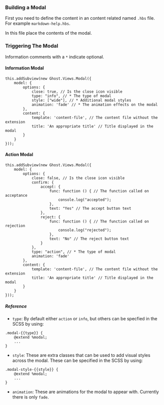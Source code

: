 ### Building a Modal

First you need to define the content in an content related named `.hbs` file. For example `markdown-help.hbs`.

In this file place the contents of the modal.

### Triggering The Modal
Information comments with a `*` indicate optional.
#### Information Modal

```
this.addSubview(new Ghost.Views.Modal({
    model: {
        options: {
            close: true, // Is the close icon visible
            type: "info", // * The type of modal
            style: ["wide"], // * Additional modal styles
            animation: 'fade' // * The animation effects on the modal
        },
        content: {
            template: 'content-file', // The content file without the extension
            title: 'An appropriate title' // Title displayed in the modal
        }
    }
}));
```


#### Action Modal

```
this.addSubview(new Ghost.Views.Modal({
    model: {
        options: {
            close: false, // Is the close icon visible
            confirm: {
                accept: {
                    func: function () { // The function called on acceptance
                        console.log("accepted");
                    },
                    text: "Yes" // The accept button text
                },
                reject: {
                    func: function () { // The function called on rejection
                        console.log("rejected");
                    },
                    text: "No" // The reject button text
                }
            },
            type: "action", // * The type of modal
            animation: 'fade'
        },
        content: {
            template: 'content-file', // The content file without the extension
            title: 'An appropriate title' // Title displayed in the modal
        }
    }
}));
```

##### Reference


* `type`: By default either `action` or `info`, but others can be specfied in the SCSS by using:
```
.modal-{{type}} {
    @extend %modal;
    ...
}
```

* `style`: These are extra classes that can be used to add visual styles across the modal. These can be specified in the SCSS by using:
```
.modal-style-{{style}} {
    @extend %modal;
    ...
}
```

* `animation`: These are animations for the modal to appear with. Currently there is only `fade`.